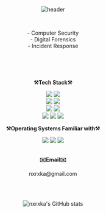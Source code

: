 <div align="center">
    
![header](https://capsule-render.vercel.app/api?type=venom&color=gradient&customColorList=16&height=200&section=header&text=nxrxka&fontSize=90)
    
</div>


<br>

<p align="center">
    - Computer Security <br>
    - Digital Forensics <br>
    - Incident Response
    
  
</p>
<br>
<br>

<br>


<p align="center">
    <Strong>⚒️Tech Stack⚒️</Strong><br>
</p>

<p align="center" display="inline-block">
    <img src="https://img.shields.io/badge/Python-3776AB?style=for-the-badge&logo=Python&logoColor=white">
    <img src="https://img.shields.io/badge/JAVA-007396?style=for-the-badge&logo=java&logoColor=white"><br>
    <img src="https://img.shields.io/badge/Docker-2496ED?style=for-the-badge&logo=Docker&logoColor=white">
    <img src="https://img.shields.io/badge/AWS-232F3E?style=for-the-badge&logo=Amazon AWS&logoColor=white"><br>
    <img src="https://img.shields.io/badge/Elastic Stack-005571?style=for-the-badge&logo=Elastic Stack&logoColor=white">
    <img src="https://img.shields.io/badge/Graylog-FF3633?style=for-the-badge&logo=Graylog&logoColor=white"><br>
    <img src="https://img.shields.io/badge/GNU Bash-4EAA25?style=for-the-badge&logo=GNU Bash&logoColor=white">
    <img src="https://img.shields.io/badge/Git-F05032?style=for-the-badge&logo=Git&logoColor=white">
    <img src="https://img.shields.io/badge/Github-181717?style=for-the-badge&logo=Github&logoColor=white">




</p>

<p align="center">
    <Strong>⚒️Operating Systems Familiar with⚒️</Strong><br>
<p align="center" display="inline-block">
    <img src="https://img.shields.io/badge/Windows-0078D4?style=for-the-badge&logo=Windows&logoColor=white">
    <img src="https://img.shields.io/badge/Linux-FCC624?style=for-the-badge&logo=Linux&logoColor=white">
    <img src="https://img.shields.io/badge/macOS-000000?style=for-the-badge&logo=macOS&logoColor=white">
</p>

  <p align="center">
    <br>
    <Strong>✉️Email✉️</Strong>
<p align="center" display="inline-block">
    nxrxka@gmail.com
</p>

</p>
<br>
<br>




<div align="center">
    
![nxrxka's GitHub stats](https://github-readme-stats.vercel.app/api?username=nxrxka\&rank_icon=github)
</div>    
</div>
<!--
**nxrxka/nxrxka** is a ✨ _special_ ✨ repository because its `README.md` (this file) appears on your GitHub profile.

Here are some ideas to get you started:

- 🔭 I’m currently working on ...
- 🌱 I’m currently learning ...
- 👯 I’m looking to collaborate on ...
- 🤔 I’m looking for help with ...
- 💬 Ask me about ...
- 📫 How to reach me: ...
- 😄 Pronouns: ...
- ⚡ Fun fact: ...
-->
